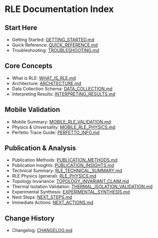 # RLE Documentation Index

## Start Here
- Getting Started: [GETTING_STARTED.md](GETTING_STARTED.md)
- Quick Reference: [QUICK_REFERENCE.md](QUICK_REFERENCE.md)
- Troubleshooting: [TROUBLESHOOTING.md](TROUBLESHOOTING.md)

## Core Concepts
- What is RLE: [WHAT_IS_RLE.md](WHAT_IS_RLE.md)
- Architecture: [ARCHITECTURE.md](ARCHITECTURE.md)
- Data Collection Schema: [DATA_COLLECTION.md](DATA_COLLECTION.md)
- Interpreting Results: [INTERPRETING_RESULTS.md](INTERPRETING_RESULTS.md)

## Mobile Validation
- Mobile Summary: [MOBILE_RLE_VALIDATION.md](MOBILE_RLE_VALIDATION.md)
- Physics & Universality: [MOBILE_RLE_PHYSICS.md](MOBILE_RLE_PHYSICS.md)
- Perfetto Trace Guide: [PERFETTO_INFO.md](PERFETTO_INFO.md)

## Publication & Analysis
- Publication Methods: [PUBLICATION_METHODS.md](PUBLICATION_METHODS.md)
- Publication Insights: [PUBLICATION_INSIGHTS.md](PUBLICATION_INSIGHTS.md)
- Technical Summary: [RLE_TECHNICAL_SUMMARY.md](RLE_TECHNICAL_SUMMARY.md)
- RLE Physics (general): [RLE_PHYSICS.md](RLE_PHYSICS.md)
- Topology Invariance: [TOPOLOGY_INVARIANT_CLAIM.md](TOPOLOGY_INVARIANT_CLAIM.md)
- Thermal Isolation Validation: [THERMAL_ISOLATION_VALIDATION.md](THERMAL_ISOLATION_VALIDATION.md)
- Experimental Synthesis: [EXPERIMENTAL_SYNTHESIS.md](EXPERIMENTAL_SYNTHESIS.md)
- Next Steps: [NEXT_STEPS.md](NEXT_STEPS.md)
- Immediate Actions: [NEXT_ACTIONS.md](NEXT_ACTIONS.md)

## Change History
- Changelog: [CHANGELOG.md](CHANGELOG.md)

